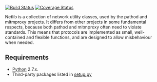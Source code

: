 [![Build Status](https://travis-ci.org/mitmproxy/netlib.png?branch=master)](https://travis-ci.org/mitmproxy/netlib) [![Coverage Status](https://coveralls.io/repos/mitmproxy/netlib/badge.png?branch=master)](https://coveralls.io/r/mitmproxy/netlib)

Netlib is a collection of network utility classes, used by the pathod and
mitmproxy projects. It differs from other projects in some fundamental
respects, because both pathod and mitmproxy often need to violate standards.
This means that protocols are implemented as small, well-contained and flexible
functions, and are designed to allow misbehaviour when needed.


Requirements
------------

* [Python](http://www.python.org) 2.7.x.
* Third-party packages listed in [setup.py](https://github.com/mitmproxy/netlib/blob/master/setup.py)